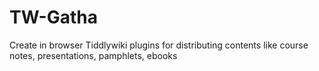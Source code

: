 # TW-Gatha
Create in browser Tiddlywiki plugins for distributing contents like course notes, presentations, pamphlets, ebooks
